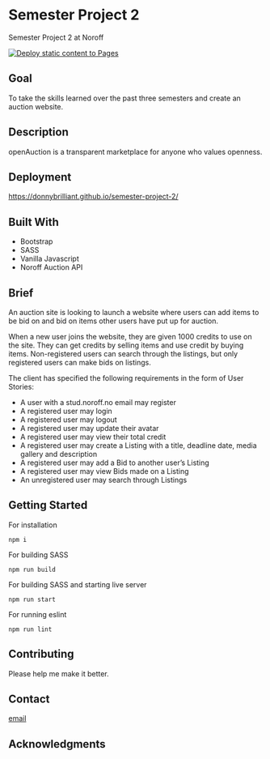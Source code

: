 # Semester Project 2

Semester Project 2 at Noroff

[![Deploy static content to Pages](https://github.com/donnybrilliant/semester-project-2/actions/workflows/pages.yml/badge.svg)](https://github.com/donnybrilliant/semester-project-2/actions/workflows/pages.yml)

## Goal

To take the skills learned over the past three semesters and create an auction website.

## Description

openAuction is a transparent marketplace for anyone who values openness.

## Deployment

https://donnybrilliant.github.io/semester-project-2/

## Built With

- Bootstrap
- SASS
- Vanilla Javascript
- Noroff Auction API

## Brief

An auction site is looking to launch a website where users can add items to be bid on and bid on items other users have put up for auction.

When a new user joins the website, they are given 1000 credits to use on the site. They can get credits by selling items and use credit by buying items. Non-registered users can search through the listings, but only registered users can make bids on listings.

The client has specified the following requirements in the form of User Stories:

- A user with a stud.noroff.no email may register
- A registered user may login
- A registered user may logout
- A registered user may update their avatar
- A registered user may view their total credit
- A registered user may create a Listing with a title, deadline date, media gallery and description
- A registered user may add a Bid to another user’s Listing
- A registered user may view Bids made on a Listing
- An unregistered user may search through Listings

## Getting Started

For installation

```
npm i
```

For building SASS

```
npm run build
```

For building SASS and starting live server

```
npm run start
```

For running eslint

```
npm run lint
```

## Contributing

Please help me make it better.

## Contact

[email](mailto:daniel.vier@gmail.com)

## Acknowledgments
